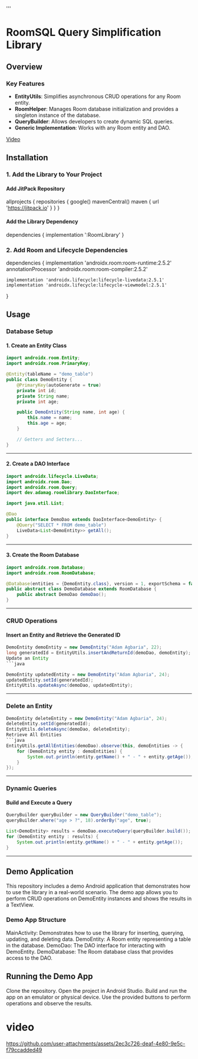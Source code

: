 '''
# RoomSQL Query Simplification Library

## Overview
### Key Features
- **EntityUtils**: Simplifies asynchronous CRUD operations for any Room entity.
- **RoomHelper**: Manages Room database initialization and provides a singleton instance of the database.
- **QueryBuilder**: Allows developers to create dynamic SQL queries.
- **Generic Implementation**: Works with any Room entity and DAO.

[Video](#video)

## Installation
### 1. Add the Library to Your Project
#### Add JitPack Repository
allprojects {
    repositories {
        google()
        mavenCentral()
        maven { url 'https://jitpack.io' }
    }
}
#### Add the Library Dependency

dependencies {
    implementation ':RoomLibrary'
}

### 2. Add Room and Lifecycle Dependencies

dependencies {
    implementation 'androidx.room:room-runtime:2.5.2'
    annotationProcessor 'androidx.room:room-compiler:2.5.2'

    implementation 'androidx.lifecycle:lifecycle-livedata:2.5.1'
    implementation 'androidx.lifecycle:lifecycle-viewmodel:2.5.1'
}

## Usage

### Database Setup

#### 1. Create an Entity Class
```java
import androidx.room.Entity;
import androidx.room.PrimaryKey;

@Entity(tableName = "demo_table")
public class DemoEntity {
    @PrimaryKey(autoGenerate = true)
    private int id;
    private String name;
    private int age;

    public DemoEntity(String name, int age) {
        this.name = name;
        this.age = age;
    }

    // Getters and Setters...
}
```

---

#### 2. Create a DAO Interface
```java
import androidx.lifecycle.LiveData;
import androidx.room.Dao;
import androidx.room.Query;
import dev.adamag.roomlibrary.DaoInterface;

import java.util.List;

@Dao
public interface DemoDao extends DaoInterface<DemoEntity> {
    @Query("SELECT * FROM demo_table")
    LiveData<List<DemoEntity>> getAll();
}
```

---

#### 3. Create the Room Database
```java
import androidx.room.Database;
import androidx.room.RoomDatabase;

@Database(entities = {DemoEntity.class}, version = 1, exportSchema = false)
public abstract class DemoDatabase extends RoomDatabase {
    public abstract DemoDao demoDao();
}
```

---

### CRUD Operations

#### Insert an Entity and Retrieve the Generated ID
```java
DemoEntity demoEntity = new DemoEntity("Adam Agbaria", 22);
long generatedId = EntityUtils.insertAndReturnId(demoDao, demoEntity);
Update an Entity
```java

DemoEntity updatedEntity = new DemoEntity("Adam Agbaria", 24);
updatedEntity.setId(generatedId);
EntityUtils.updateAsync(demoDao, updatedEntity);
```

---
### Delete an Entity
```java
DemoEntity deleteEntity = new DemoEntity("Adam Agbaria", 24);
deleteEntity.setId(generatedId);
EntityUtils.deleteAsync(demoDao, deleteEntity);
Retrieve All Entities
```java
EntityUtils.getAllEntities(demoDao).observe(this, demoEntities -> {
    for (DemoEntity entity : demoEntities) {
        System.out.println(entity.getName() + " - " + entity.getAge());
    }
});
```

---
### Dynamic Queries

#### Build and Execute a Query
```java
QueryBuilder queryBuilder = new QueryBuilder("demo_table");
queryBuilder.where("age > ?", 18).orderBy("age", true);

List<DemoEntity> results = demoDao.executeQuery(queryBuilder.build());
for (DemoEntity entity : results) {
    System.out.println(entity.getName() + " - " + entity.getAge());
}
```

---

## Demo Application
This repository includes a demo Android application that demonstrates how to use the library in a real-world scenario. The demo app allows you to perform CRUD operations on DemoEntity instances and shows the results in a TextView.

### Demo App Structure
MainActivity: Demonstrates how to use the library for inserting, querying, updating, and deleting data.
DemoEntity: A Room entity representing a table in the database.
DemoDao: The DAO interface for interacting with DemoEntity.
DemoDatabase: The Room database class that provides access to the DAO.

## Running the Demo App
Clone the repository.
Open the project in Android Studio.
Build and run the app on an emulator or physical device.
Use the provided buttons to perform operations and observe the results.

# video

https://github.com/user-attachments/assets/2ec3c726-deaf-4e80-9e5c-f79ccadded49


